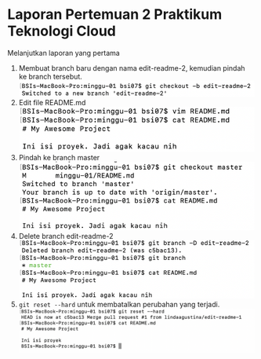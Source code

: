 # Laporan Pertemuan 2 Praktikum Teknologi Cloud

Melanjutkan laporan yang pertama
1. Membuat branch baru dengan nama edit-readme-2, kemudian pindah ke branch tersebut.
![](../minggu-01/img/22.png)
2. Edit file README.md
![](../minggu-01/img/23.png)
3. Pindah ke branch master
![](../minggu-01/img/24.png)
4. Delete branch edit-readme-2
![](../minggu-01/img/25.png)
5. `git reset --hard` untuk membatalkan perubahan yang terjadi.
![](../minggu-01/img/26.png)